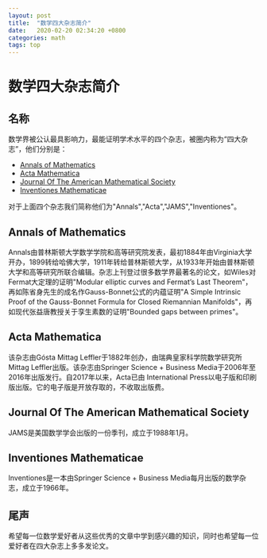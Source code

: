 ```yaml
---
layout: post
title:  "数学四大杂志简介"
date:   2020-02-20 02:34:20 +0800
categories: math
tags: top
---
```


# 数学四大杂志简介

## 名称
数学界被公认最具影响力，最能证明学术水平的四个杂志，被圈内称为“四大杂志”，他们分别是：
- <a href="http://annals.math.princeton.edu/">Annals of Mathematics</a>
- <a href="https://www.intlpress.com/site/pub/pages/journals/items/acta/_home/_main/index.php">Acta Mathematica</a>
- <a href="http://www.ams.org/journals/jams/all_issues.html">Journal Of The American Mathematical Society</a>
- <a href="https://link.springer.com/journal/volumesAndIssues/222">Inventiones Mathematicae</a>

对于上面四个杂志我们简称他们为"Annals","Acta","JAMS","Inventiones"。

## Annals of Mathematics

Annals由普林斯顿大学数学学院和高等研究院发表，最初1884年由Virginia大学开办，1899转给哈佛大学，1911年转给普林斯顿大学，从1933年开始由普林斯顿大学和高等研究所联合编辑。杂志上刊登过很多数学界最著名的论文，如Wiles对Fermat大定理的证明"Modular elliptic curves and Fermat’s Last Theorem"，再如陈省身先生的成名作Gauss-Bonnet公式的内蕴证明"A Simple Intrinsic Proof of the Gauss-Bonnet Formula for Closed Riemannian Manifolds"，再如现代张益唐教授关于孪生素数的证明"Bounded gaps between primes"。

## Acta Mathematica

该杂志由Gósta Mittag Leffler于1882年创办，由瑞典皇家科学院数学研究所Mittag Leffler出版。该杂志由Springer Science + Business Media于2006年至2016年出版发行。自2017年以来，Acta已由 International Press以电子版和印刷版出版。它的电子版是开放存取的，不收取出版费。

## Journal Of The American Mathematical Society

JAMS是美国数学学会出版的一份季刊，成立于1988年1月。

## Inventiones Mathematicae

Inventiones是一本由Springer Science + Business Media每月出版的数学杂志，成立于1966年。

## 尾声

希望每一位数学爱好者从这些优秀的文章中学到感兴趣的知识，同时也希望每一位爱好者在四大杂志上多多发论文。
